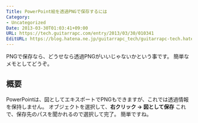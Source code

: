 ```yaml
---
Title: PowerPoint絵を透過PNGで保存するには
Category:
- Uncategorized
Date: 2013-03-30T01:03:41+09:00
URL: https://tech.guitarrapc.com/entry/2013/03/30/010341
EditURL: https://blog.hatena.ne.jp/guitarrapc_tech/guitarrapc-tech.hatenablog.com/atom/entry/6802418398340423979
---
```



PNGで保存なら、どうせなら透過PNGがいいじゃないかという事です。 簡単なメモとしてどうぞ。

## 概要

PowerPointは、図としてエキスポートでPNGもできますが、これでは透過情報を保持しません。 オブジェクトを選択して、**右クリック → 図として保存** これで、保存先のパスを聞かれるので選択して完了。 簡単ですね。
